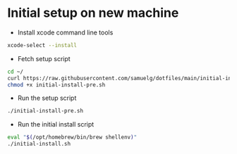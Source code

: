 # Initial setup on new machine

- Install xcode command line tools

```sh
xcode-select --install
```

- Fetch setup script

```sh
cd ~/
curl https://raw.githubusercontent.com/samuelg/dotfiles/main/initial-install-pre.sh --output initial-install-pre.sh
chmod +x initial-install-pre.sh
```

- Run the setup script

```sh
./initial-install-pre.sh
```

- Run the initial install script

```sh
eval "$(/opt/homebrew/bin/brew shellenv)"
./initial-install.sh
```
